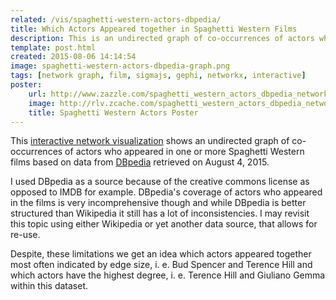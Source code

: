 ```yaml
---
related: /vis/spaghetti-western-actors-dbpedia/
title: Which Actors Appeared together in Spaghetti Western Films
description: This is an undirected graph of co-occurrences of actors who appeared in one or more Spaghetti Western films based on data from DBpedia retrieved on August 4, 2015.
template: post.html
created: 2015-08-06 14:14:54
image: spaghetti-western-actors-dbpedia-graph.png
tags: [network graph, film, sigmajs, gephi, networkx, interactive]
poster:
    url: http://www.zazzle.com/spaghetti_western_actors_dbpedia_network_poster-228454665382167754?rf=238355915198956003&tc=xpdt
    image: http://rlv.zcache.com/spaghetti_western_actors_dbpedia_network_poster-r22250723c0d64938a128aa691c6890f9_wvu_8byvr_325.jpg
    title: Spaghetti Western Actors Poster
---
```

This [interactive network visualization](/vis/spaghetti-western-actors-dbpedia/) shows an undirected graph of co-occurrences of actors who appeared in one or more Spaghetti Western films based on data from [DBpedia](http://wiki.dbpedia.org/) retrieved on August 4, 2015.

I used DBpedia as a source because of the creative commons license as opposed to IMDB for example. DBpedia's coverage of actors who appeared in the films is very incomprehensive though and while DBpedia is better structured than Wikipedia it still has a lot of inconsistencies. I may revisit this topic using either Wikipedia or yet another data source, that allows for re-use.

Despite, these limitations we get an idea which actors appeared together most often indicated by edge size, i. e. Bud Spencer and Terence Hill and which actors have the highest degree, i. e. Terence Hill and Giuliano Gemma within this dataset.